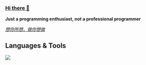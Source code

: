 ### [Hi there 👋](https://beriholic.xyz)

**Just a programming enthusiast, not a professional programmer**

_<u>想你所想，做你想做</u>_

## Languages & Tools

<p align="left">
  <a href="https://skillicons.dev">
    <img src="https://skillicons.dev/icons?i=neovim,go,rust,java,kotlin,react,vue,tailwind,arch" />
  </a>
</p>



